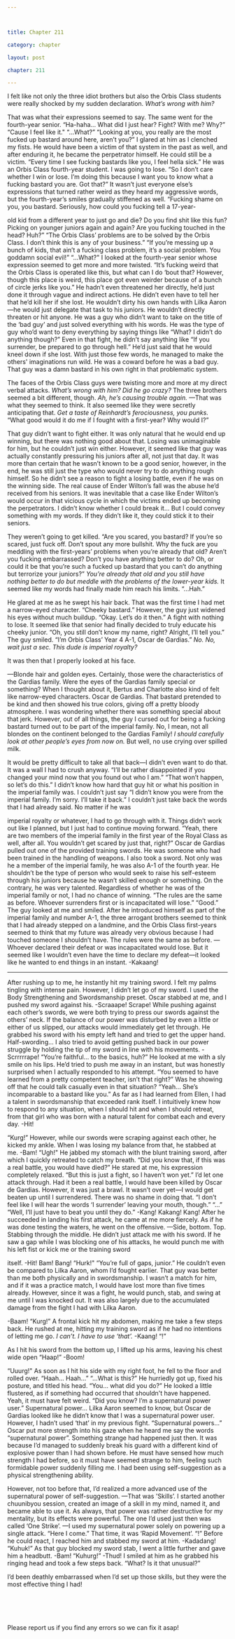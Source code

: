 ```yaml
---



title: Chapter 211

category: chapter

layout: post

chapter: 211

---
```


I felt like not only the three idiot brothers but also the Orbis Class students were
really shocked by my sudden declaration.
*What’s wrong with him?*

That was what their expressions seemed to say.
The same went for the fourth-year senior.
“Ha-haha... What did I just hear? Fight? With me? Why?”
“Cause I feel like it."
“...What?”
“Looking at you, you really are the most fucked up bastard around here, aren’t you?”
I glared at him as I clenched my fists.
He would have been a victim of that system in the past as well, and after enduring it,
he became the perpetrator himself. He could still be a victim.
“Every time I see fucking bastards like you, I feel hella sick.”
He was an Orbis Class fourth-year student.
I was going to lose.
“So I don’t care whether I win or lose. I’m doing this because I want you to know
what a fucking bastard you are. Got that?”
It wasn’t just everyone else’s expressions that turned rather weird as they heard my
aggressive words, but the fourth-year’s smiles gradually stiffened as well.
“Fucking shame on you, you bastard. Seriously, how could you fucking tell a 17-year-

old kid from a different year to just go and die? Do you find shit like this fun? Picking
on younger juniors again and again? Are you fucking touched in the head? Huh?”
“The Orbis Class’ problems are to be solved by the Orbis Class. I don’t think this is
any of your business.”
“If you’re messing up a bunch of kids, that ain’t a fucking class problem, it’s a social
problem. You goddamn social evil!”
“...What?"
I looked at the fourth-year senior whose expression seemed to get more and more
twisted.
“It’s fucking weird that the Orbis Class is operated like this, but what can I do ‘bout
that? However, though this place is weird, this place got even weirder because of a
bunch of circle jerks like you.”
He hadn’t even threatened her directly, he’d just done it through vague and indirect
actions. He didn’t even have to tell her that he’d kill her if she lost.
He wouldn’t dirty his own hands with Lilka Aaron—he would just delegate that task
to his juniors.
He wouldn’t directly threaten or hit anyone.
He was a guy who didn’t want to take on the title of the ‘bad guy’ and just solved
everything with his words. He was the type of guy who’d want to deny everything by
saying things like “What? I didn’t do anything though?”
Even in that fight, he didn’t say anything like “If you surrender, be prepared to go
through hell.”
He’d just said that he would kneel down if she lost.
With just those few words, he managed to make the others' imaginations run wild.
He was a coward before he was a bad guy.
That guy was a damn bastard in his own right in that problematic system.

The faces of the Orbis Class guys were twisting more and more at my direct verbal
attacks.
*What’s wrong with him? Did he go crazy?*
The three brothers seemed a bit different, though.
*Ah, he’s causing trouble again.*
—That was what they seemed to think.
It also seemed like they were secretly anticipating that.
*Get a taste of Reinhardt’s ferociousness, you punks.*
“What good would it do me if I fought with a first-year? Why would I?”

That guy didn’t want to fight either. It was only natural that he would end up
winning, but there was nothing good about that. Losing was unimaginable for him,
but he couldn’t just win either.
However, it seemed like that guy was actually constantly pressuring his juniors after
all, not just that day.
It was more than certain that he wasn’t known to be a good senior, however, in the
end, he was still just the type who would never try to do anything rough himself.
So he didn’t see a reason to fight a losing battle, even if he was on the winning side.
The real cause of Ender Wilton’s fall was the abuse he’d received from his seniors.
It was inevitable that a case like Ender Wilton’s would occur in that vicious cycle in
which the victims ended up becoming the perpetrators.
I didn’t know whether I could break it...
But I could convey something with my words.
If they didn’t like it, they could stick it to their seniors.

They weren’t going to get killed.
“Are you scared, you bastard? If you’re so scared, just fuck off. Don’t spout any more
bullshit. Why the fuck are you meddling with the first-years’ problems when you’re
already that old? Aren’t you fucking embarrassed? Don’t you have anything better to
do? Oh, or could it be that you’re such a fucked up bastard that you can’t do anything
but terrorize your juniors?”
*You’re already that old and you still have nothing better to do but meddle with the
problems of the lower-year kids.*
It seemed like my words had finally made him reach his limits.
“...Hah.”

He glared at me as he swept his hair back.
That was the first time I had met a narrow-eyed character.
“Cheeky bastard.”
However, the guy just widened his eyes without much buildup.
“Okay. Let’s do it then.”
A fight with nothing to lose.
It seemed like that senior had finally decided to truly educate his cheeky junior.
“Oh, you still don’t know my name, right? Alright, I’ll tell you.”
The guy smiled.
“I’m Orbis Class’ Year 4 A-1, Oscar de Gardias.”
*No.*
*No, wait just a sec.*
*This dude is imperial royalty?*

It was then that I properly looked at his face.

—Blonde hair and golden eyes.
Certainly, those were the characteristics of the Gardias family.
Were the eyes of the Gardias family special or something?
When I thought about it, Bertus and Charlotte also kind of felt like narrow-eyed
characters.
Oscar de Gardias. That bastard pretended to be kind and then showed his true
colors, giving off a pretty bloody atmosphere.
I was wondering whether there was something special about that jerk.
However, out of all things, the guy I cursed out for being a fucking bastard turned out
to be part of the imperial family.
No, I mean, not all blondes on the continent belonged to the Gardias Family!
*I should carefully look at other people’s eyes from now on.*
But well, no use crying over spilled milk.

It would be pretty difficult to take all that back—I didn’t even want to do that.
It was a wall I had to crush anyway.
“I’ll be rather disappointed if you changed your mind now that you found out who I
am.”
“That won’t happen, so let’s do this.”
I didn’t know how hard that guy hit or what his position in the imperial family was.
I couldn’t just say “I didn’t know you were from the imperial family. I’m sorry. I’ll take
it back.”
I couldn’t just take back the words that I had already said. No matter if he was

imperial royalty or whatever, I had to go through with it. Things didn’t work out like I
planned, but I just had to continue moving forward.
“Yeah, there are two members of the imperial family in the first year of the Royal
Class as well, after all. You wouldn’t get scared by just that, right?”
Oscar de Gardias pulled out one of the provided training swords.
He was someone who had been trained in the handling of weapons.
I also took a sword.
Not only was he a member of the imperial family, he was also A-1 of the fourth year.
He shouldn’t be the type of person who would seek to raise his self-esteem through
his juniors because he wasn’t skilled enough or something. On the contrary, he was
very talented.
Regardless of whether he was of the imperial family or not, I had no chance of
winning.
“The rules are the same as before. Whoever surrenders first or is incapacitated will
lose.”
“Good.”
The guy looked at me and smiled.
After he introduced himself as part of the imperial family and number A-1, the three
arrogant brothers seemed to think that I had already stepped on a landmine, and the
Orbis Class first-years seemed to think that my future was already very obvious
because I had touched someone I shouldn’t have.
The rules were the same as before.
—Whoever declared their defeat or was incapacitated would lose.
But it seemed like I wouldn’t even have the time to declare my defeat—it looked like
he wanted to end things in an instant.
-Kakaang!

* * *

After rushing up to me, he instantly hit my training sword. I felt my palms tingling
with intense pain. However, I didn’t let go of my sword.
I used the Body Strengthening and Swordsmanship preset. Oscar stabbed at me, and
I pushed my sword against his.
-Scraaape! Scrape!
While pushing against each other’s swords, we were both trying to press our swords
against the others’ neck. If the balance of our power was disturbed by even a little or
either of us slipped, our attacks would immediately get let through.
He grabbed his sword with his empty left hand and tried to get the upper hand.
Half-swording...
I also tried to avoid getting pushed back in our power struggle by holding the tip of
my sword in line with his movements.
-Scrrrrrape!
“You’re faithful... to the basics, huh?”
He looked at me with a sly smile on his lips. He’d tried to push me away in an instant,
but was honestly surprised when I actually responded to his attempt.
“You seemed to have learned from a pretty competent teacher, isn’t that right?”
Was he showing off that he could talk casually even in that situation?
“Yeah... She’s incomparable to a bastard like you.”
As far as I had learned from Ellen, I had a talent in swordsmanship that exceeded
rank itself. I intuitively knew how to respond to any situation, when I should hit and
when I should retreat, from that girl who was born with a natural talent for combat
each and every day.
-Hit!

“Kurg!”
However, while our swords were scraping against each other, he kicked my ankle.
When I was losing my balance from that, he stabbed at me.
-Bam!
“Ugh!"
He jabbed my stomach with the blunt training sword, after which I quickly retreated
to catch my breath.
“Did you know that, if this was a real battle, you would have died?”
He stared at me, his expression completely relaxed.
“But this is just a fight, so I haven’t won yet.”
I’d let one attack through.
Had it been a real battle, I would have been killed by Oscar de Gardias. However, it
was just a brawl. It wasn’t over yet—I would get beaten up until I surrendered.
There was no shame in doing that.
“I don’t feel like I will hear the words ‘I surrender’ leaving your mouth, though.”
“...”
“Well, I’ll just have to beat you until they do.”
-Kang! Kakang! Kang!
After he succeeded in landing his first attack, he came at me more fiercely. As if he
was done testing the waters, he went on the offensive.
—Side, bottom. Top. Stabbing through the middle.
He didn’t just attack me with his sword. If he saw a gap while I was blocking one of
his attacks, he would punch me with his left fist or kick me or the training sword

itself.
-Hit! Bam! Bang!
“Hurk!"
“You’re full of gaps, junior.”
He couldn’t even be compared to Lilka Aaron, whom I’d fought earlier. That guy was
better than me both physically and in swordsmanship.
I wasn’t a match for him, and if it was a practice match, I would have lost more than
five times already. However, since it was a fight, he would punch, stab, and swing at
me until I was knocked out.
It was also largely due to the accumulated damage from the fight I had with Lilka
Aaron.

-Baam!
“Kurg!”
A frontal kick hit my abdomen, making me take a few steps back. He rushed at me,
hitting my training sword as if he had no intentions of letting me go.
*I can’t.*
*I have to use ‘that’.*
-Kaang!
“!”

As I hit his sword from the bottom up, I lifted up his arms, leaving his chest wide
open
“Haap!”
-Boom!

“Uuurg!"
As soon as I hit his side with my right foot, he fell to the floor and rolled over.
“Haah... Haah...”
“...What is this?”
He hurriedly got up, fixed his posture, and titled his head.
“You... what did you do?”
He looked a little flustered, as if something had occurred that shouldn't have
happened.
Yeah, it must have felt weird.
“Did you know? I’m a supernatural power user.”
Supernatural power...
Lilka Aaron seemed to know, but Oscar de Gardias looked like he didn’t know that I
was a supernatural power user.
However, I hadn’t used ‘that’ in my previous fight.
“Supernatural powers...”
Oscar put more strength into his gaze when he heard me say the words
“supernatural power”.
Something strange had happened just then.
It was because I’d managed to suddenly break his guard with a different kind of
explosive power than I had shown before.
He must have sensed how much strength I had before, so it must have seemed
strange to him, feeling such formidable power suddenly filling me.
I had been using self-suggestion as a physical strengthening ability.

However, not too before that, I’d realized a more advanced use of the supernatural
power of self-suggestion.
—That was 'Skills’.
I started another chuunibyou session, created an image of a skill in my mind, named
it, and became able to use it.
As always, that power was rather destructive for my mentality, but its effects were
powerful.
The one I’d used just then was called ‘One Strike’.
—I used my supernatural power solely on powering up a single attack.
“Here I come.”
That time, it was ‘Rapid Movement’.
“!”
Before he could react, I reached him and stabbed my sword at him.
-Kadadang!
“Kuhuk!”
As that guy blocked my sword stab, I went a little further and gave him a headbutt.
-Bam!
“Kuhurg!”
-Thud!
I smiled at him as he grabbed his ringing head and took a few steps back.
“What? Is it that unusual?”

I’d been deathly embarrassed when I’d set up those skills, but they were the most
effective thing I had!

<br><br><br><br>
Please report us if you find any errors so we can fix it asap!